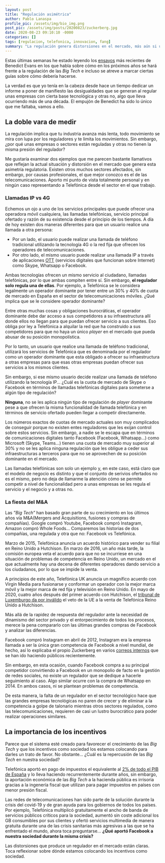 ```yaml
---
layout: post
title: "Regulación asimétrica"
author: Pablo Lanaspa
profile_pic: /assets/img/bio_img.png
post_pic: /assets/img/posts/20200823/zuckerberg.jpg
date: 2020-08-23 09:10:10 -0000
categories: []
tags: [regulacion, telefonica, innovacion, fang]
summary: "La regulación genera distorsiones en el mercado, más aún si un sector no regulado compite contra otro regulado."
---
```


Estas últimas semanas he estado leyendo los [ensayos](https://www.ben-evans.com/essays) más recientes de Benedict Evans en los que habla sobre cómo en los próximos años se hará frente a la regulación de las *Big Tech* e incluso se atreve a marcar ciertas guías sobre cómo debería hacerse. 

La verdad es que yo tenía en la cabeza desde hace un tiempo dedicar un informe a poner de manifiesto las desigualdades que se generan al regular unas empresas con cierta base tecnológica y otras no, algo que lleva ocurriendo más de una década. El empujón de Benedict ha sido lo único que me faltaba, vamos a ello.


## La doble vara de medir

La regulación implica que tu industria avanza más lenta, todo movimiento se mira con lupa por los reguladores y te limita los movimientos. Sin embargo, ¿por qué unas empresas o sectores están reguladas y otras no tienen la misma presión del regulador? 

Me gustaría examinar dos ejemplos que me parecen bastante llamativos que reflejan la actual situación y distorsión en el mercado que genera esta asimetría regulatoria. Existen otros muchos sectores afectados, sin embargo, por causas profesionales, el que mejor conozco es el de las telecomunicaciones. Aporto mi punto de vista totalmente personal y en ningún caso representando a Telefónica desde el sector en el que trabajo.

### Llamadas IP vs 4G
Echemos un ojo a uno de los servicios principales que puede ofrecer una operadora móvil cualquiera, las llamadas telefónicas, servicio principal ofertado y razón de su existencia desde el principio de los tiempos. A día de hoy existen dos maneras diferentes para que un usuario realice una llamada a otra persona:
* Por un lado, el usuario puede realizar una llamada de teléfono tradicional utilizando la tecnología 4G o la red fija que ofrecen los operadores de telecomunicaciones.
* Por otro lado, el mismo usuario puede realizar una llamada IP a través de aplicaciones [OTT](https://es.wikipedia.org/wiki/Servicio_OTT) (servicios digitales que funcionan sobre Internet) como Skype, Whatsapp o Facebook.

Ambas tecnologías ofrecen un mismo servicio al ciudadano, llamadas telefónicas, por lo que ambas compiten entre sí. Sin embargo, **el regulador solo regula una de ellas**. Por ejemplo, a Telefónica se le considera legalmente un operador dominante por tener entre un 30% y 40% de cuota de mercado en España en el sector de telecomunicaciones móviles. ¿Qué implica que se le considere operador dominante?

Entre otras muchas cosas y obligaciones burocráticas, el operador dominante debe dar acceso a sus competidores a su infraestructura allí donde ellos no llegan para que puedan ofrecer servicio a sus clientes. Eso obliga por ley a Telefónica a alquilar la red que ha construido a sus competidores para que no haya un único *player* en el mercado que pueda abusar de su posición monopolística.

Por lo tanto, un usuario que realice una llamada de teléfono tradicional, utilizará los servicios de Telefónica que es denominada por el regulador como un operador dominante que esta obligado a ofrecer su infraestructura a otras empresas para que esas otras empresas puedan ofrecer sus servicios a los mismos clientes. 

Sin embargo, si ese mismo usuario decide realizar una llamada de teléfono utilizando la tecnología IP... ¿Cuál es la cuota de mercado de Skype o Facebook en términos de llamadas telefónicas digitales para someterse a algún tipo de regulación?

**Ninguna**, no se les aplica ningún tipo de regulación de *player* dominante pese a que ofrecen la misma funcionalidad de llamada telefónica y en términos de servicio ofertado pueden llegar a competir directamente.

Los números exactos de cuotas de mercado actuales son muy complicados de conseguir porque no existen entes reguladores que les exijan control sobre estos servicios. Sin embargo, a nadie se le escapa que en términos de comunicaciones digitales tanto Facebook (Facebook, Whatsapp...) como Microsoft (Skype, Teams...) tienen una cuota de mercado muy superior al 30% y no se les aplica ninguna regulación que les obligue a ceder sus infraestructuras a terceros para que no se aprovechen de su posición dominante en el mercado.

Las llamadas telefónicas son solo un ejemplo y, en este caso, está claro que el modelo de negocio es distinto y que el conjunto de serivios ofertados no es el mismo, pero no deja de llamarme la atención cómo se permite competir a nivel de funcionalidad pero a unas empresas se les regula el servicio y el negocio y a otras no.


### La fiesta del M&A

Las *”Big Tech”* han basado gran parte de su crecimiento en los últimos años vía M&A(Mergers and Acquisitions, fusiones y compras de compañías). Google compró Youtube, Facebook compró Instagram, Amazon compró Whole Foods... Comparemos las historias de dos compañías, una regulada y otra que no: Facebook vs Telefónica.

Marzo de 2015, Telefónica anuncia un acuerdo histórico para vender su filial en Reino Unido a Hutchison. En marzo de 2016, un año más tarde, la comisión europea veta el acuerdo para que no se incurriese en una situación de problemas de competencia en Reino Unido, un mercado en el que actualmente hay una decena de diferentes operadores dando servicio a los ciudadanos, por lo que se impide la venta. 

A principios de este año, Telefónica UK anuncia un magnífico acuerdo con Virgin Media para fusionarse y conformar un operador con la mejor marca móvil y la mejor marca de red fija y televisión en Reino Unido. En mayo de 2020, cuatro años después del primer acuerdo con Hutchison, el [tribunal de Luxemburgo da por inválido](https://curia.europa.eu/jcms/upload/docs/application/pdf/2020-05/cp200065en.pdf) el veto de la UE a la venta de Telefónica Reino Unido a Hutchison.

Más allá de la rapidez de respuesta del regulador ante la necesidad de dinamismo del sector privado y el entorpecimiento de todos los procesos, merece la pena compararlo con las últimas grandes compras de Facebook y analizar las diferencias.

Facebook compró Instagram en abril de 2012, Instagram era la empresa llamada a ser la única gran competencia de Facebook a nivel mundial, de hecho, así lo explicaba el propio Zuckerberg en varios [correos internos](https://www.theverge.com/2020/7/29/21345723/facebook-instagram-documents-emails-mark-zuckerberg-kevin-systrom-hearing) que se han ido haciendo públicos recientemente. 

Sin embargo, en esta ocasión, cuando Facebook compra a su principal competidor convirtiendo a Facebook en un monopolio de facto en la gestión de redes sociales, no existe un regulador que se dedique a hacerle seguimiento al caso. Algo similar ocurre con la compra de Whatsapp en 2014. En ambos casos, ni se plantean problemas de competencia. 

De esta manera, la falta de un regulador en el sector tecnológico hace que las grandes empresas tecnológicas no paren de crecer y de eliminar a la competencia a golpe de talonario mientras otros sectores regulados, como las telecomunicaciones, requieren de casi un lustro burocrático para poder realizar operaciones similares.


## La importancia de los incentivos

Parece que el sistema esté creado para favorecer el crecimiento de las *Big Tech* y que los incentivos como sociedad los estamos colocando para darles un trato de favor. No obstante... ¿Cuál es la repercusión de las *Big Tech* en nuestra sociedad?

Telefónica aportó en pago de impuestos el equivalente al [2% de todo el PIB de España](https://www.telefonica.com/web/es/sala-de-prensa/-/telefonica-aporta-en-espana-el-1-8-del-pib-y-paga-en-impuestos-22-euros-de-cada-100) y lo lleva haciendo recurrentemente durante años, sin embargo, la aportación económica de las *Big Tech* a la hacienda pública es irrisoria gracias a la ingenería fiscal que utilizan para pagar impuestos en países con menor presión fiscal.

Las redes de telecomunicaciones han sido parte de la solución durante la crisis del covid-19 y de gran ayuda para los gobiernos de todos los países. Por ejemplo, Telefónica multiplicó gratuitamente el ancho de banda de servicios públicos críticos para la sociedad, aumentó sin coste adicional los GB consumibles por sus clientes y ofertó servicios multimedia de manera gratuita durante una de las crisis sanitarias más agresivas a las que se ha enfrentado el mundo, ahora toca preguntarse... **¿Qué aportó Facebook a nuestra sociedad durante la misma crisis?** 

Las distorsiones que produce un regulador en el mercado están claras. Toca reflexionar sobre dónde estamos colocando los incentivos como sociedad.